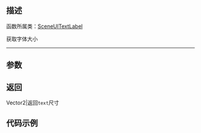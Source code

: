 ## 描述

函数所属类：[SceneUITextLabel](/Api/Class/Script/TimerNode.md)

获取字体大小

-----------------------------------------------------------------------------------------
## 参数



## 返回
Vector2|返回`text`尺寸
## 代码示例

```lua


```
